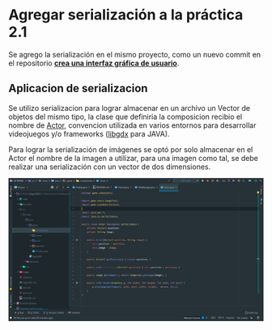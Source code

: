 <h1>
    <a href="https://github.com/medina1402"></a>
    Agregar serialización a la práctica 2.1
</h1>

<p>Se agrego la serialización en el mismo proyecto, como un nuevo commit en el repositorio <a href="https://github.com/POOA-FCQI-UABC/m2-1-crear-una-interfaz-grafica-de-usuario-Medina1402"><b>crea una interfaz gráfica de usuario</b></a>.</p>

<h2>Aplicacion de serializacion</h2>
<p>Se utilizo serializacion para lograr almacenar en un archivo un Vector de objetos del mismo tipo, la clase que definiria la composicion recibio el nombre de <a href="https://github.com/POOA-FCQI-UABC/m2-1-crear-una-interfaz-grafica-de-usuario-Medina1402/blob/master/src/main/java/game/components/Actor.java">Actor</a>, convencion utilizada en varios entornos para desarrollar videojuegos y/o frameworks (<a href="https://libgdx.badlogicgames.com/">libgdx</a> para JAVA).</p>
<p>Para lograr la serialización de imágenes se optó por solo almacenar en el Actor el nombre de la imagen a utilizar, para una imagen como tal, se debe realizar una serialización con un vector de dos dimensiones.</p>

![alt text](Actor.jpg)